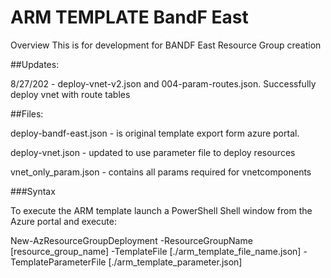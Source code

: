 # ARM TEMPLATE BandF East

Overview
This is for development for BANDF East Resource Group creation


##Updates:

8/27/202 - deploy-vnet-v2.json and 004-param-routes.json. Successfully deploy vnet with route tables


##Files:

deploy-bandf-east.json - is original template export form azure portal.

deploy-vnet.json - updated to use parameter file to deploy resources

vnet_only_param.json - contains all params required for vnetcomponents



###Syntax

To execute the ARM template launch a PowerShell Shell window from the Azure portal and execute:

New-AzResourceGroupDeployment -ResourceGroupName [resource_group_name] -TemplateFile [./arm_template_file_name.json] -TemplateParameterFile [./arm_template_parameter.json]